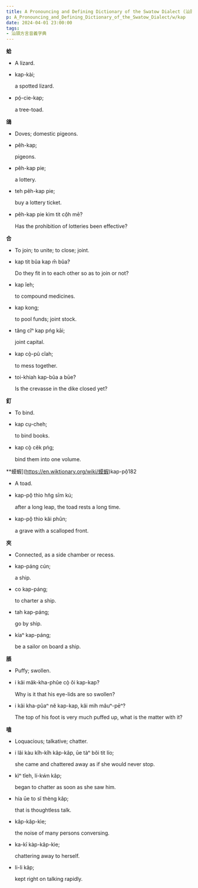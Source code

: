 ```yaml
---
title: A Pronouncing and Defining Dictionary of the Swatow Dialect (汕頭方言音義字典) / kap
p: A_Pronouncing_and_Defining_Dictionary_of_the_Swatow_Dialect/w/kap
date: 2024-04-01 23:00:00
tags: 
- 汕頭方言音義字典
---
```



**蛤**
- A lizard.

- kap-kài;

  a spotted lizard.

- pó̤-cie-kap;

  a tree-toad.

**鴿**
- Doves; domestic pigeons.

- pêh-kap;

  pigeons.

- pêh-kap pie;

  a lottery.

- teh pêh-kap pie;

  buy a lottery ticket.

- pêh-kap pie kìm tit cô̤h mē?

  Has the prohibition of lotteries been effective?

**合**
- To join; to unite; to close; joint.

- kap tit bûa kap m̄ bûa?

  Do they fit in to each other so as to join or not?

- kap îeh;

  to compound medicines.

- kap kong;

  to pool funds; joint stock.

- tâng cîⁿ kap pńg kāi;

  joint capital.

- kap cò̤-pû cîah;

  to mess together.

- toi-khiah kap-bûa a būe?

  Is the crevasse in the dike closed yet?

**釘**
- To bind.

- kap cṳ-cheh;

  to bind books.

- kap cò̤ cêk pńg;

  bind them into one volume.

**蟆蝦](https://en.wiktionary.org/wiki/蟆蝦)kap-pô̤182
- A toad.

- kap-pô̤ thìo hn̆g sīm kú;

  after a long leap, the toad rests a long time.

- kap-pô̤ thìo kâi phûn;

  a grave with a scalloped front.

**夾**
- Connected, as a side chamber or recess.

- kap-páng cún;

  a ship.

- co kap-páng;

  to charter a ship.

- tah kap-páng;

  go by ship.

- kíaⁿ kap-páng;

  be a sailor on board a ship.

**脹**
- Puffy; swollen.

- i kâi mâk-kha-phûe cò̤ ŏi kap-kap?

  Why is it that his eye-lids are so swollen?

- i kâi kha-pûaⁿ nĕ kap-kap, kâi mih mâuⁿ-pēⁿ?

  The top of his foot is very much puffed up, what is the matter with it?

**嗑**
- Loquacious; talkative; chatter.

- i lâi kàu kîh-kîh kâp-kâp, ūe tàⁿ bŏi tit lío;

  she came and chattered away as if she would never stop.

- kìⁿ tîeh, lí-kẃn kâp;

  began to chatter as soon as she saw him.

- hía ūe to sĭ thèng kâp;

  that is thoughtless talk.

- kâp-kâp-kìe;

  the noise of many persons conversing.

- ka-kī kàp-kâp-kìe;

  chattering away to herself.

- li-li kâp;

  kept right on talking rapidly.